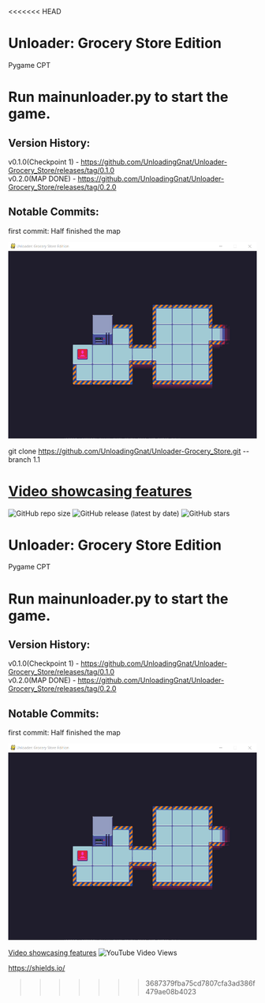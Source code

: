 <<<<<<< HEAD
# Unloader: Grocery Store Edition
Pygame CPT



# Run mainunloader.py to start the game.



## Version History:
v0.1.0(Checkpoint 1) - https://github.com/UnloadingGnat/Unloader-Grocery_Store/releases/tag/0.1.0       
v0.2.0(MAP DONE) - https://github.com/UnloadingGnat/Unloader-Grocery_Store/releases/tag/0.2.0


## Notable Commits:
first commit: Half finished the map


![Image of Map](https://raw.githubusercontent.com/UnloadingGnat/Unloader-Grocery_Store/master/unloader8.png)

git clone  https://github.com/UnloadingGnat/Unloader-Grocery_Store.git --branch 1.1



[Video showcasing features](http://thegnat.pythonanywhere.com/about)
=======
![GitHub repo size](https://img.shields.io/github/repo-size/UnloadingGnat/Unloader-Grocery_Store)
![GitHub release (latest by date)](https://img.shields.io/github/v/release/UnloadingGnat/Unloader-Grocery_Store)
![GitHub stars](https://img.shields.io/github/stars/UnloadingGnat/Unloader-Grocery_Store?style=social)


# Unloader: Grocery Store Edition
Pygame CPT



# Run mainunloader.py to start the game.



## Version History:
v0.1.0(Checkpoint 1) - https://github.com/UnloadingGnat/Unloader-Grocery_Store/releases/tag/0.1.0       
v0.2.0(MAP DONE) - https://github.com/UnloadingGnat/Unloader-Grocery_Store/releases/tag/0.2.0


## Notable Commits:
first commit: Half finished the map


![Image of Map](https://raw.githubusercontent.com/UnloadingGnat/Unloader-Grocery_Store/master/unloader8.png)

[Video showcasing features](http://thegnat.pythonanywhere.com/about)
![YouTube Video Views](https://img.shields.io/youtube/views/NHufWt0N40A?style=social)





https://shields.io/
>>>>>>> 3687379fba75cd7807cfa3ad386f479ae08b4023
